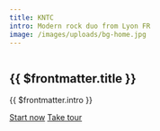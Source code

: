 ```yaml
---
title: KNTC
intro: Modern rock duo from Lyon FR
image: /images/uploads/bg-home.jpg
---
```

<section class="h-screen relative flex flex-1 shrink-0 items-center justify-center overflow-hidden bg-gray-100 py-16 shadow-lg md:py-20 xl:py-48">
  <img :src="$frontmatter.image" loading="lazy" alt="" class="absolute inset-0 h-full w-full object-cover object-center" />
  <div class="absolute inset-0 bg-gray-300 mix-blend-multiply"></div>
  <div class="relative flex flex-col items-center p-4 sm:max-w-xl">
    <h1 class="mb-4 text-center text-4xl font-bold text-white sm:text-5xl md:text-6xl">{{ $frontmatter.title }}</h1>
    <p class="mb-8 text-center text-lg text-red-200 sm:text-xl md:mb-12">{{ $frontmatter.intro }}</p>
    <div class="flex w-full flex-col gap-2.5 sm:flex-row sm:justify-center">
      <a href="#" class="inline-block rounded-lg bg-red-500 px-8 py-3 text-center text-sm font-semibold text-white outline-none ring-red-300 transition duration-100 hover:bg-red-600 focus-visible:ring active:bg-red-700 md:text-base">Start now</a>
      <a href="#" class="inline-block rounded-lg bg-gray-200 px-8 py-3 text-center text-sm font-semibold text-gray-500 outline-none ring-red-300 transition duration-100 hover:bg-gray-300 focus-visible:ring active:text-gray-700 md:text-base">Take tour</a>
    </div>
  </div>
</section>

